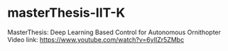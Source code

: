 # masterThesis-IIT-K
MasterThesis: Deep Learning Based Control for Autonomous Ornithopter
Video link: https://www.youtube.com/watch?v=6yIIZr5ZMbc
